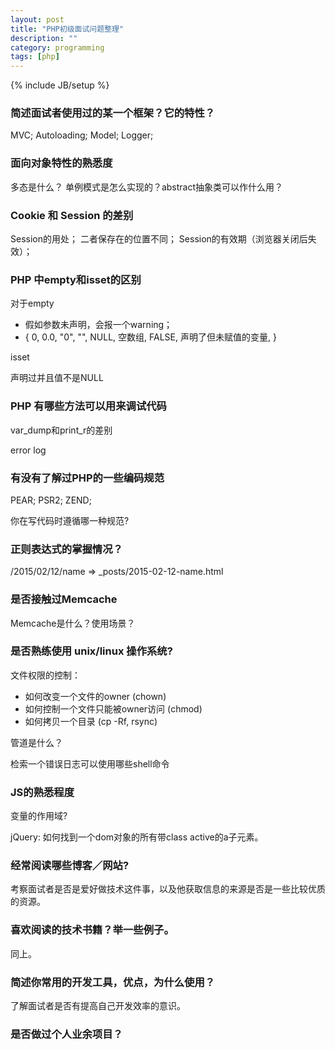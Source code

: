 ```yaml
---
layout: post
title: "PHP初级面试问题整理"
description: ""
category: programming
tags: [php]
---
```

{% include JB/setup %}

### 简述面试者使用过的某一个框架？它的特性？ ###

MVC; Autoloading; Model; Logger;

### 面向对象特性的熟悉度 ###

多态是什么？ 单例模式是怎么实现的？abstract抽象类可以作什么用？

### Cookie 和 Session 的差别 ###

Session的用处； 二者保存在的位置不同； Session的有效期（浏览器关闭后失效）；

### PHP 中empty和isset的区别 ###

对于empty

- 假如参数未声明，会报一个warning；
- { 0, 0.0, "0", "", NULL, 空数组, FALSE, 声明了但未赋值的变量, }

isset

声明过并且值不是NULL

### PHP 有哪些方法可以用来调试代码 ###

var\_dump和print\_r的差别

error log

### 有没有了解过PHP的一些编码规范 ###

PEAR; PSR2; ZEND;

你在写代码时遵循哪一种规范?

### 正则表达式的掌握情况？ ###

/2015/02/12/name => _posts/2015-02-12-name.html

### 是否接触过Memcache ###

Memcache是什么？使用场景？

### 是否熟练使用 unix/linux 操作系统? ###

文件权限的控制：

- 如何改变一个文件的owner (chown)
- 如何控制一个文件只能被owner访问 (chmod)
- 如何拷贝一个目录 (cp -Rf, rsync)

管道是什么？

检索一个错误日志可以使用哪些shell命令

### JS的熟悉程度 ###

变量的作用域?

jQuery: 如何找到一个dom对象的所有带class active的a子元素。

### 经常阅读哪些博客／网站? ###

考察面试者是否是爱好做技术这件事，以及他获取信息的来源是否是一些比较优质的资源。

### 喜欢阅读的技术书籍？举一些例子。 ###

同上。

### 简述你常用的开发工具，优点，为什么使用？ ###

了解面试者是否有提高自己开发效率的意识。

### 是否做过个人业余项目？ ###

